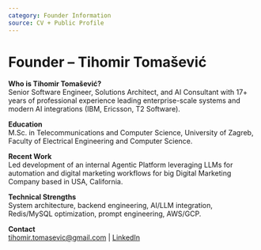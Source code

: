 ```yaml
---
category: Founder Information
source: CV + Public Profile
---
```


# Founder – Tihomir Tomašević

**Who is Tihomir Tomašević?**  
Senior Software Engineer, Solutions Architect, and AI Consultant with 17+ years of professional experience leading enterprise-scale systems and modern AI integrations (IBM, Ericsson, T2 Software).

**Education**  
M.Sc. in Telecommunications and Computer Science, University of Zagreb, Faculty of Electrical Engineering and Computer Science.

**Recent Work**  
Led development of an internal Agentic Platform leveraging LLMs for automation and digital marketing workflows for big Digital Marketing Company based in USA, California.

**Technical Strengths**  
System architecture, backend engineering, AI/LLM integration, Redis/MySQL optimization, prompt engineering, AWS/GCP.

**Contact**  
tihomir.tomasevic@gmail.com | [LinkedIn](https://www.linkedin.com/in/tihomir-tomasevic)
